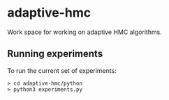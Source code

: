 # adaptive-hmc

Work space for working on adaptive HMC algorithms.

## Running experiments

To run the current set of experiments:

```
> cd adaptive-hmc/python
> python3 experiments.py
```
